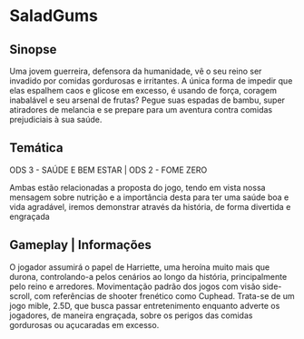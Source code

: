 # SaladGums
Sinopse
-----------------------------------------------------------------------------------------------------------------------------------------------------------------------------------
Uma jovem guerreira, defensora da humanidade, vê o seu reino ser invadido por comidas gordurosas e irritantes. A única forma de impedir que elas espalhem caos e glicose em excesso, é usando de força, coragem inabalável e seu arsenal de frutas? Pegue suas espadas de bambu, super atiradores de melancia e se prepare para um aventura contra comidas prejudiciais à sua saúde.

Temática
-----------------------------------------------------------------------------------------------------------------------------------------------------------------------------------
ODS 3 - SAÚDE E BEM ESTAR | ODS 2 - FOME ZERO

Ambas estão relacionadas a proposta do jogo, tendo em vista nossa mensagem sobre nutrição e a importância desta para ter uma saúde boa e vida agradável, iremos demonstrar através da história, de forma divertida e engraçada

Gameplay | Informações
-----------------------------------------------------------------------------------------------------------------------------------------------------------------------------------
O jogador assumirá o papel de Harriette, uma heroína muito mais que durona, controlando-a pelos cenários ao longo da história, principalmente pelo reino e arredores. Movimentação padrão dos jogos com visão side-scroll, com referências de shooter frenético como Cuphead. Trata-se de um jogo mible, 2.5D, que busca passar entretenimento enquanto adverte os jogadores, de maneira engraçada, sobre os perigos das comidas gordurosas ou açucaradas em excesso.
